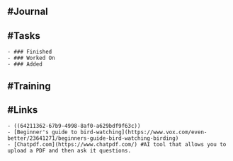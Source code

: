 ## #Journal
## #Tasks
	- ### Finished
	- ### Worked On
	- ### Added
## #Training
## #Links
	- ((64211362-67b9-4998-8af0-a629bdf9f63c))
	- [Beginner's guide to bird-watching](https://www.vox.com/even-better/23641271/beginners-guide-bird-watching-birding)
	- [Chatpdf.com](https://www.chatpdf.com/) #AI tool that allows you to upload a PDF and then ask it questions.